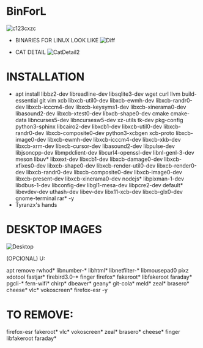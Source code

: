 # BinForL

![c123cxzc](https://user-images.githubusercontent.com/70720366/159963927-73053402-e361-42cc-9fd4-f61899aac780.PNG)

- BINARIES FOR LINUX LOOK LIKE
![Diff](https://user-images.githubusercontent.com/70720366/159960433-c90cb1c8-a1dd-4120-901d-c74f649e9447.png)

- CAT DETAIL
![CatDetail2](https://user-images.githubusercontent.com/70720366/159960114-b814c44f-b310-4120-8335-cd9b5d35d1d6.png)

# INSTALLATION
- apt install libbz2-dev libreadline-dev libsqlite3-dev wget curl llvm build-essential git vim xcb libxcb-util0-dev libxcb-ewmh-dev libxcb-randr0-dev libxcb-icccm4-dev libxcb-keysyms1-dev libxcb-xinerama0-dev libasound2-dev libxcb-xtest0-dev libxcb-shape0-dev cmake cmake-data libncurses5-dev libncursesw5-dev xz-utils tk-dev pkg-config python3-sphinx libcairo2-dev libxcb1-dev libxcb-util0-dev libxcb-randr0-dev libxcb-composite0-dev python3-xcbgen xcb-proto libxcb-image0-dev libxcb-ewmh-dev libxcb-icccm4-dev libxcb-xkb-dev libxcb-xrm-dev libxcb-cursor-dev libasound2-dev libpulse-dev libjsoncpp-dev libmpdclient-dev libcurl4-openssl-dev libnl-genl-3-dev meson libuv* libxext-dev libxcb1-dev libxcb-damage0-dev libxcb-xfixes0-dev libxcb-shape0-dev libxcb-render-util0-dev libxcb-render0-dev libxcb-randr0-dev libxcb-composite0-dev libxcb-image0-dev libxcb-present-dev libxcb-xinerama0-dev nodejs* libpixman-1-dev libdbus-1-dev libconfig-dev libgl1-mesa-dev libpcre2-dev default* libevdev-dev uthash-dev libev-dev libx11-xcb-dev libxcb-glx0-dev gnome-terminal rar* -y
- Tyranzx's hands

# DESKTOP IMAGES 
![Desktop](https://user-images.githubusercontent.com/70720366/159958550-b05012a1-a7a6-4181-b3ca-230d513a17a3.PNG)

(OPCIONAL) U: 

apt remove rwhod* libnumber-* libhtml* libnetfilter-* libmousepad0 pixz xdotool fastjar* firebird3.0-* finger firefox* fakeroot* libfakeroot faraday* pgcli-* fern-wifi* chirp* dbeaver* geany* git-cola* meld* zeal* brasero* cheese* vlc* vokoscreen* firefox-esr -y

# TO REMOVE:

firefox-esr
fakeroot*
vlc*
vokoscreen*
zeal*
brasero*
cheese*
finger
libfakeroot
faraday*

